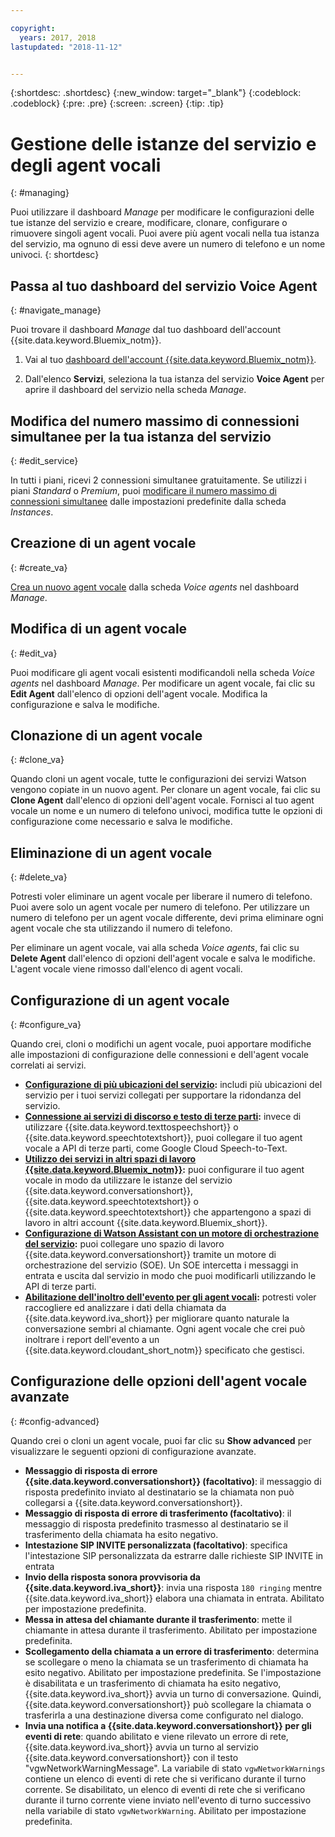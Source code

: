 ```yaml
---

copyright:
  years: 2017, 2018
lastupdated: "2018-11-12"


---
```


{:shortdesc: .shortdesc}
{:new_window: target="_blank"}
{:codeblock: .codeblock}
{:pre: .pre}
{:screen: .screen}
{:tip: .tip}


# Gestione delle istanze del servizio e degli agent vocali
{: #managing}

Puoi utilizzare il dashboard _Manage_ per modificare le configurazioni delle tue istanze del servizio e creare, modificare, clonare, configurare o rimuovere singoli agent vocali. Puoi avere più agent vocali nella tua istanza del servizio, ma ognuno di essi deve avere un numero di telefono e un nome univoci.
{: shortdesc}

## Passa al tuo dashboard del servizio Voice Agent
{: #navigate_manage}

Puoi trovare il dashboard _Manage_ dal tuo dashboard dell'account {{site.data.keyword.Bluemix_notm}}.

1. Vai al tuo [dashboard dell'account {{site.data.keyword.Bluemix_notm}}](https://console.bluemix.net/dashboard/apps).

1. Dall'elenco **Servizi**, seleziona la tua istanza del servizio **Voice Agent** per aprire il dashboard del servizio nella scheda _Manage_.

## Modifica del numero massimo di connessioni simultanee per la tua istanza del servizio 
{: #edit_service}

In tutti i piani, ricevi 2 connessioni simultanee gratuitamente. Se utilizzi i piani _Standard_ o _Premium_, puoi [modificare il numero massimo di connessioni simultanee](managing_concurrency.html) dalle impostazioni predefinite dalla scheda _Instances_.

## Creazione di un agent vocale
{: #create_va}

[Crea un nuovo agent vocale](managing_create.html) dalla scheda _Voice agents_ nel dashboard _Manage_.

## Modifica di un agent vocale
{: #edit_va}

Puoi modificare gli agent vocali esistenti modificandoli nella scheda _Voice agents_ nel dashboard _Manage_. Per modificare un agent vocale, fai clic su **Edit Agent** dall'elenco di opzioni dell'agent vocale. Modifica la configurazione e salva le modifiche.

## Clonazione di un agent vocale
{: #clone_va}

Quando cloni un agent vocale, tutte le configurazioni dei servizi Watson vengono copiate in un nuovo agent. Per clonare un agent vocale, fai clic su **Clone Agent** dall'elenco di opzioni dell'agent vocale. Fornisci al tuo agent vocale un nome e un numero di telefono univoci, modifica tutte le opzioni di configurazione come necessario e salva le modifiche.

## Eliminazione di un agent vocale
{: #delete_va}

Potresti voler eliminare un agent vocale per liberare il numero di telefono. Puoi avere solo un agent vocale per numero di telefono. Per utilizzare un numero di telefono per un agent vocale differente, devi prima eliminare ogni agent vocale che sta utilizzando il numero di telefono.

Per eliminare un agent vocale, vai alla scheda _Voice agents_, fai clic su **Delete Agent** dall'elenco di opzioni dell'agent vocale e salva le modifiche. L'agent vocale viene rimosso dall'elenco di agent vocali.

## Configurazione di un agent vocale
{: #configure_va}

Quando crei, cloni o modifichi un agent vocale, puoi apportare modifiche alle impostazioni di configurazione delle connessioni e dell'agent vocale correlati ai servizi.

* **[Configurazione di più ubicazioni del servizio](managing_disaster_recovery.html):** includi più ubicazioni del servizio per i tuoi servizi collegati per supportare la ridondanza del servizio.
* **[Connessione ai servizi di discorso e testo di terze parti](managing_third_party.html):** invece di utilizzare {{site.data.keyword.texttospeechshort}} o {{site.data.keyword.speechtotextshort}}, puoi collegare il tuo agent vocale a API di terze parti, come Google Cloud Speech-to-Text.
* **[Utilizzo dei servizi in altri spazi di lavoro {{site.data.keyword.Bluemix_notm}}](managing_other.html):** puoi configurare il tuo agent vocale in modo da utilizzare le istanze del servizio {{site.data.keyword.conversationshort}}, {{site.data.keyword.speechtotextshort}} o {{site.data.keyword.speechtotextshort}} che appartengono a spazi di lavoro in altri account {{site.data.keyword.Bluemix_short}}. 
* **[Configurazione di Watson Assistant con un motore di orchestrazione del servizio](managing_SOE.html):** puoi collegare uno spazio di lavoro {{site.data.keyword.conversationshort}} tramite un motore di orchestrazione del servizio (SOE). Un SOE intercetta i messaggi in entrata e uscita dal servizio in modo che puoi modificarli utilizzando le API di terze parti.
* **[Abilitazione dell'inoltro dell'evento per gli agent vocali](event-forwarding.html):** potresti voler raccogliere ed analizzare i dati della chiamata da {{site.data.keyword.iva_short}} per migliorare quanto naturale la conversazione sembri al chiamante. Ogni agent vocale che crei può inoltrare i report dell'evento a un {{site.data.keyword.cloudant_short_notm}} specificato che gestisci.

## Configurazione delle opzioni dell'agent vocale avanzate
{: #config-advanced}

Quando crei o cloni un agent vocale, puoi far clic su **Show advanced** per visualizzare le seguenti opzioni di configurazione avanzate.

* **Messaggio di risposta di errore {{site.data.keyword.conversationshort}} (facoltativo)**: il messaggio di risposta predefinito inviato al destinatario se la chiamata non può collegarsi a {{site.data.keyword.conversationshort}}.
* **Messaggio di risposta di errore di trasferimento (facoltativo)**: il messaggio di risposta predefinito trasmesso al destinatario se il trasferimento della chiamata ha esito negativo.
* **Intestazione SIP INVITE personalizzata (facoltativo)**: specifica l'intestazione SIP personalizzata da estrarre dalle richieste SIP INVITE in entrata
* **Invio della risposta sonora provvisoria da {{site.data.keyword.iva_short}}**: invia una risposta `180 ringing` mentre {{site.data.keyword.iva_short}} elabora una chiamata in entrata. Abilitato per impostazione predefinita.
* **Messa in attesa del chiamante durante il trasferimento**: mette il chiamante in attesa durante il trasferimento. Abilitato per impostazione predefinita.
* **Scollegamento della chiamata a un errore di trasferimento**: determina se scollegare o meno la chiamata se un trasferimento di chiamata ha esito negativo.  Abilitato per impostazione predefinita. Se l'impostazione è disabilitata e un trasferimento di chiamata ha esito negativo, {{site.data.keyword.iva_short}} avvia un turno di conversazione. Quindi, {{site.data.keyword.conversationshort}} può scollegare la chiamata o trasferirla a una destinazione diversa come configurato nel dialogo.
* **Invia una notifica a {{site.data.keyword.conversationshort}} per gli eventi di rete**: quando abilitato e viene rilevato un errore di rete, {{site.data.keyword.iva_short}} avvia un turno al servizio {{site.data.keyword.conversationshort}} con il testo "vgwNetworkWarningMessage". La variabile di stato `vgwNetworkWarnings` contiene un elenco di eventi di rete che si verificano durante il turno corrente. Se disabilitato, un elenco di eventi di rete che si verificano durante il turno corrente viene inviato nell'evento di turno successivo nella variabile di stato `vgwNetworkWarning`. Abilitato per impostazione predefinita.
